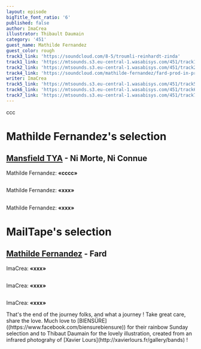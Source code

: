 ```yaml
---
layout: episode
bigTitle_font_ratio: '6'
published: false
author: ImaCrea
illustrator: Thibault Daumain
category: '451'
guest_name: Mathilde Fernandez
guest_color: rough
track3_link: 'https://soundcloud.com/8-5/troumli-reinhardt-zinda'
track1_link: 'https://mtsounds.s3.eu-central-1.wasabisys.com/451/track1.mp3'
track2_link: 'https://mtsounds.s3.eu-central-1.wasabisys.com/451/track2.mp3'
track4_link: 'https://soundcloud.com/mathilde-fernandez/fard-prod-in-progress'
writer: ImaCrea
track5_link: 'https://mtsounds.s3.eu-central-1.wasabisys.com/451/track5.mp3'
track6_link: 'https://mtsounds.s3.eu-central-1.wasabisys.com/451/track6.mp3'
track7_link: 'https://mtsounds.s3.eu-central-1.wasabisys.com/451/track7.mp3'
---
```


<p id="introduction">ccc</p>


# Mathilde Fernandez's selection

## [Mansfield TYA](https://www.instagram.com/chaama_z/) - Ni Morte, Ni Connue
Mathilde Fernandez: **«**cccc**»**


## 
Mathilde Fernandez: **«**xxx**»**

## 
Mathilde Fernandez: **«**xxx**»**

# MailTape's selection

## [Mathilde Fernandez](https://mathildefernandez.bandcamp.com/) - Fard
ImaCrea: **«**xxx**»**

## 
ImaCrea: **«**xxx**»**

## 
ImaCrea: **«**xxx**»**

<p id="outroduction">That's the end of the journey folks, and what a journey ! Take great care, share the love. Much love to [BIENSÜRE]((https://www.facebook.com/biensurebiensure)) for their rainbow Sunday selection and to Thibaut Daumain for the lovely illustration, created from an infrared photograhy of [Xavier Lours](http://xavierlours.fr/gallery/bands) !</p>
